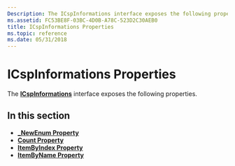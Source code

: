 ```yaml
---
Description: The ICspInformations interface exposes the following properties.
ms.assetid: FC53BE8F-03BC-4D0B-A78C-523D2C30AEB0
title: ICspInformations Properties
ms.topic: reference
ms.date: 05/31/2018
---
```


# ICspInformations Properties

The [**ICspInformations**](/windows/desktop/api/CertEnroll/nn-certenroll-icspinformations) interface exposes the following properties.

## In this section

-   [**\_NewEnum Property**](/windows/desktop/api/CertEnroll/nf-certenroll-icspinformations-get__newenum)
-   [**Count Property**](/windows/desktop/api/CertEnroll/nf-certenroll-icspinformations-get_count)
-   [**ItemByIndex Property**](/windows/desktop/api/CertEnroll/nf-certenroll-icspinformations-get_itembyindex)
-   [**ItemByName Property**](/windows/desktop/api/CertEnroll/nf-certenroll-icspinformations-get_itembyname)

 

 



